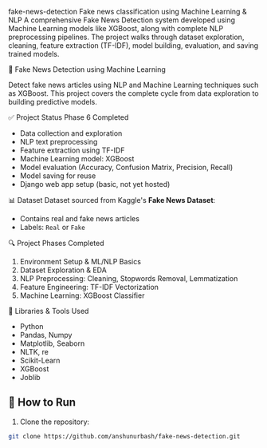  fake-news-detection
Fake news classification using Machine Learning &amp; NLP
A comprehensive Fake News Detection system developed using Machine Learning models like XGBoost, along with complete NLP preprocessing pipelines. The project walks through dataset exploration, cleaning, feature extraction (TF-IDF), model building, evaluation, and saving trained models.


 📰 Fake News Detection using Machine Learning

Detect fake news articles using NLP and Machine Learning techniques such as XGBoost. This project covers the complete cycle from data exploration to building predictive models.



 ✅ Project Status
Phase 6 Completed
- Data collection and exploration
- NLP text preprocessing
- Feature extraction using TF-IDF
- Machine Learning model: XGBoost
- Model evaluation (Accuracy, Confusion Matrix, Precision, Recall)
- Model saving for reuse
- Django web app setup (basic, not yet hosted)



 📊 Dataset
Dataset sourced from Kaggle's **Fake News Dataset**:
- Contains real and fake news articles
- Labels: `Real` or `Fake`



 🔍 Project Phases Completed
1. Environment Setup & ML/NLP Basics
2. Dataset Exploration & EDA
3. NLP Preprocessing: Cleaning, Stopwords Removal, Lemmatization
4. Feature Engineering: TF-IDF Vectorization
5. Machine Learning: XGBoost Classifier




 🚀 Libraries & Tools Used
- Python
- Pandas, Numpy
- Matplotlib, Seaborn
- NLTK, re
- Scikit-Learn
- XGBoost
- Joblib
  



## 📌 How to Run
1. Clone the repository:
```bash
git clone https://github.com/anshunurbash/fake-news-detection.git
